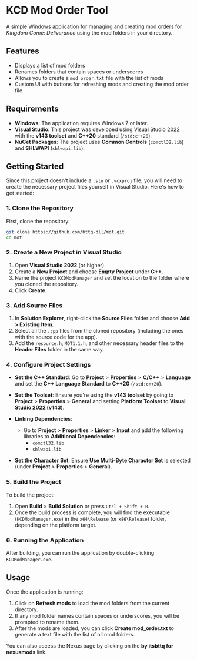 # KCD Mod Order Tool

A simple Windows application for managing and creating mod orders for *Kingdom Come: Deliverance* using the mod folders in your directory.

## Features

- Displays a list of mod folders
- Renames folders that contain spaces or underscores
- Allows you to create a `mod_order.txt` file with the list of mods
- Custom UI with buttons for refreshing mods and creating the mod order file

## Requirements

- **Windows**: The application requires Windows 7 or later.
- **Visual Studio**: This project was developed using Visual Studio 2022 with the **v143 toolset** and **C++20** standard (`/std:c++20`).
- **NuGet Packages**: The project uses **Common Controls** (`comctl32.lib`) and **SHLWAPI** (`shlwapi.lib`).

## Getting Started

Since this project doesn't include a `.sln` or `.vcxproj` file, you will need to create the necessary project files yourself in Visual Studio. Here's how to get started:

### 1. Clone the Repository

First, clone the repository:

```bash
git clone https://github.com/bttq-dll/mot.git
cd mot
```

### 2. Create a New Project in Visual Studio

1. Open **Visual Studio 2022** (or higher).
2. Create a **New Project** and choose **Empty Project** under **C++**.
3. Name the project `KCDModManager` and set the location to the folder where you cloned the repository.
4. Click **Create**.

### 3. Add Source Files

1. In **Solution Explorer**, right-click the **Source Files** folder and choose **Add > Existing Item**.
2. Select all the `.cpp` files from the cloned repository (including the ones with the source code for the app).
3. Add the `resource.h`, `MOT1.1.h`, and other necessary header files to the **Header Files** folder in the same way.

### 4. Configure Project Settings

- **Set the C++ Standard**: Go to **Project** > **Properties** > **C/C++** > **Language** and set the **C++ Language Standard** to **C++20** (`/std:c++20`).
  
- **Set the Toolset**: Ensure you're using the **v143 toolset** by going to **Project** > **Properties** > **General** and setting **Platform Toolset** to **Visual Studio 2022 (v143)**.

- **Linking Dependencies**:
    - Go to **Project** > **Properties** > **Linker** > **Input** and add the following libraries to **Additional Dependencies**:
      - `comctl32.lib`
      - `shlwapi.lib`

- **Set the Character Set**: Ensure **Use Multi-Byte Character Set** is selected (under **Project** > **Properties** > **General**).

### 5. Build the Project

To build the project:

1. Open **Build** > **Build Solution** or press `Ctrl + Shift + B`.
2. Once the build process is complete, you will find the executable (`KCDModManager.exe`) in the `x64\Release` (or `x86\Release`) folder, depending on the platform target.

### 6. Running the Application

After building, you can run the application by double-clicking `KCDModManager.exe`.

## Usage

Once the application is running:

1. Click on **Refresh mods** to load the mod folders from the current directory.
2. If any mod folder names contain spaces or underscores, you will be prompted to rename them.
3. After the mods are loaded, you can click **Create mod_order.txt** to generate a text file with the list of all mod folders.

You can also access the Nexus page by clicking on the **by itsbttq for nexusmods** link.

